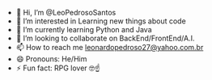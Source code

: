 - 👋 Hi, I’m @LeoPedrosoSantos
- 👀 I’m interested in Learning new things about code
- 🌱 I’m currently learning Python and Java
- 💞️ I’m looking to collaborate on BackEnd/FrontEnd/A.I.
- 📫 How to reach me leonardopedroso27@yahoo.com.br
- 😄 Pronouns: He/Him
- ⚡ Fun fact: RPG lover 🤓☝

<!---
LeoPedrosoSantos is a ✨ special ✨ repository because its `README.md` (this file) appears on your GitHub profile.
You can click the Preview link to take a look at your changes.
--->
